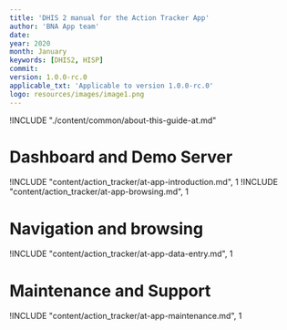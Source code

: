 ```yaml
---
title: 'DHIS 2 manual for the Action Tracker App'
author: 'BNA App team'
date:
year: 2020
month: January
keywords: [DHIS2, HISP]
commit:
version: 1.0.0-rc.0
applicable_txt: 'Applicable to version 1.0.0-rc.0'
logo: resources/images/image1.png
---
```

<!--DHIS2-SECTION-ID:index-->

<!-- if you want to use a custom about page, use the following relative link -->
!INCLUDE "./content/common/about-this-guide-at.md"

# Dashboard and Demo Server

!INCLUDE "content/action_tracker/at-app-introduction.md", 1
!INCLUDE "content/action_tracker/at-app-browsing.md", 1

# Navigation and browsing
!INCLUDE "content/action_tracker/at-app-data-entry.md", 1

# Maintenance and Support
!INCLUDE "content/action_tracker/at-app-maintenance.md", 1
